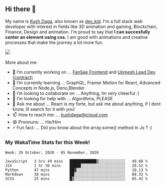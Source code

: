 ## Hi there 👋
My name is [Kush Daga](https://kushdaga.webflow.io), also known as [dev_kid](https://instagram.com/dev_kid). I'm a full stack web developer with interest in fields like 3D animation and gaming, Blockchain, Finance, Design and animation. I'm proud to say that **I can succesfully center an element using css.** I am good with animations and creative processes that make the journey a lot more fun.

![](https://komarev.com/ghpvc/?username=kush-daga&style=flat-square&color=red)
<br></br>
More about me:

- 🔭 I’m currently working on ... [FanSee Frontend](https://fansee.in) and [Upmesh Lead Dev (contract)](https://upmesh.io)
- 🌱 I’m currently learning ... GraphQL, Framer Motion for React, Advanced Concepts in Node.js, Deno,Blender
- 👯 I’m looking to collaborate on ... Anything, Im very cheerful :)
- 🤔 I’m looking for help with ... Algorithms, PLEASE
- 💬 Ask me about ... React is my forte, but ask me about anything, if I dont know, Ill search for it with you! 
- 📫 How to reach me: ... kushdaga@icloud.com
- 😄 Pronouns: ... He/Him
- ⚡ Fun fact: ... Did you know about the array.some() method in Js ? :)

### My WakaTime Stats for this Week!
<!--START_SECTION:waka-->
```text
Week: 29 October, 2020 - 05 November, 2020

JavaScript   3 hrs 49 mins   ████████████▒░░░░░░░░░░░░   49.08 % 
JSX          1 hr 36 mins    █████░░░░░░░░░░░░░░░░░░░░   20.52 % 
Python       47 mins         ██▓░░░░░░░░░░░░░░░░░░░░░░   10.13 % 
Markdown     38 mins         ██░░░░░░░░░░░░░░░░░░░░░░░   08.32 % 
SCSS         25 mins         █▒░░░░░░░░░░░░░░░░░░░░░░░   05.42 % 
```
<!--END_SECTION:waka-->
